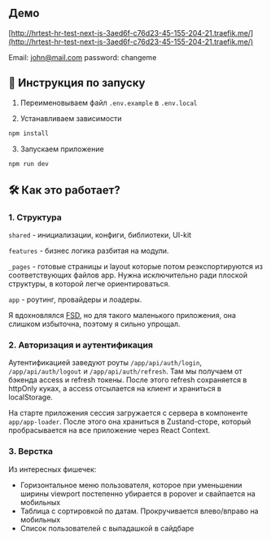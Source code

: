## Демо

[http://hrtest-hr-test-next-js-3aed6f-c76d23-45-155-204-21.traefik.me/](http://hrtest-hr-test-next-js-3aed6f-c76d23-45-155-204-21.traefik.me/)

Email: john@mail.com password: changeme

## 🚀 Инструкция по запуску

1. Переименовываем файл `.env.example` в `.env.local`

2. Устанавливаем зависимости

```bash
npm install
```

3. Запускаем приложение

```bash
npm run dev
```

## 🛠 Как это работает?

### 1. Структура

`shared` - инициализации, конфиги, библиотеки, UI-kit

`features` - бизнес логика разбитая на модули.

`_pages` - готовые страницы и layout которые потом реэкспортируются из соответствующих файлов app. Нужна исключительно ради плоской структуры, в которой легче ориентироваться.

`app` - роутинг, провайдеры и лоадеры.

Я вдохновлялся [FSD](https://feature-sliced.design/ru/docs), но для такого маленького приложения, она слишком избыточна, поэтому я сильно упрощал.

### 2. Авторизация и аутентификация

Аутентификацией заведуют роуты `/app/api/auth/login`, `/app/api/auth/logout` и `/app/api/auth/refresh`. Там мы получаем от бэкенда access и refresh токены. После этого refresh сохраняется в httpOnly куках, а access отсылается на клиент и храниться в localStorage.

На старте приложения сессия загружается с сервера в компоненте `app/app-loader`. После этого она храниться в Zustand-сторе, который пробрасывается на все приложение через React Context.

### 3. Верстка

Из интересных фишечек:

- Горизонтальное меню пользователя, которое при уменьшении ширины viewport постепенно убирается в popover и свайпается на мобильных
- Таблица с сортировкой по датам. Прокручивается влево/вправо на мобильных
- Список пользователей с выпадашкой в сайдбаре

